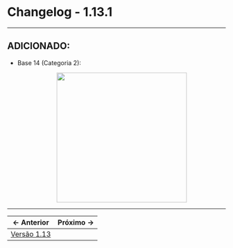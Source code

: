 # Changelog - 1.13.1

---

## **ADICIONADO**:
- Base 14 (Categoria 2):
   <p align='center'>
    <img src="https://media.discordapp.net/attachments/838789802572513282/1062541020077768714/mta-screen_2023-01-10_22-16-42.png?width=1193&height=671" height=300/>
  </p>
---

← Anterior             |  Próximo →
:-------------------------:|:-------------------------:
[Versão 1.13](https://stoneagemta.com/releases/dayz/1.13) |
